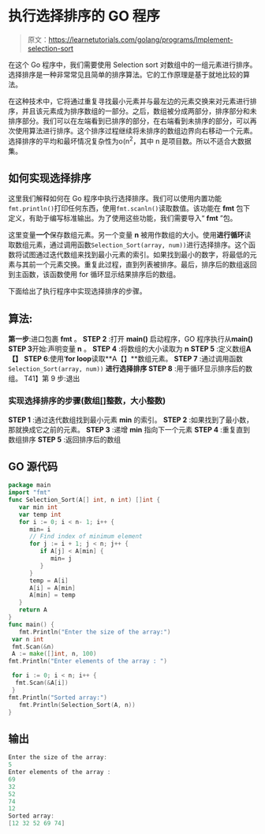 # 执行选择排序的 GO 程序

> 原文：<https://learnetutorials.com/golang/programs/Implement-selection-sort>

在这个 Go 程序中，我们需要使用 Selection sort 对数组中的一组元素进行排序。选择排序是一种非常常见且简单的排序算法。它的工作原理是基于就地比较的算法。

在这种技术中，它将通过重复寻找最小元素并与最左边的元素交换来对元素进行排序，并且该元素成为排序数组的一部分。之后，数组被分成两部分，排序部分和未排序部分。我们可以在左端看到已排序的部分，在右端看到未排序的部分，可以再次使用算法进行排序。这个排序过程继续将未排序的数组边界向右移动一个元素。选择排序的平均和最坏情况复杂性为ο(n<sup>2</sup>，其中 n 是项目数。所以不适合大数据集。

## 如何实现选择排序

这里我们解释如何在 Go 程序中执行选择排序。我们可以使用内置功能`fmt.println()`打印任何东西，使用`fmt.scanln()`读取数值。该功能在 **fmt** 包下定义，有助于编写标准输出。为了使用这些功能，我们需要导入“ **fmt** ”包。

这里变量**一个**保存数组元素。另一个变量 **n** 被用作数组的大小。使用**进行循环**读取数组元素，通过调用函数`Selection_Sort(array, num))`进行选择排序。这个函数将试图通过迭代数组来找到最小元素的索引。如果找到最小的数字，将最低的元素与其前一个元素交换。重复此过程，直到列表被排序。最后，排序后的数组返回到主函数，该函数使用 for 循环显示结果排序后的数组。

下面给出了执行程序中实现选择排序的步骤。

## 算法:

**第一步**:进口包裹 **fmt** 。
**STEP 2** :打开 **main()** 启动程序，GO 程序执行从**main()**
**STEP 3**开始:声明变量 **n** 。
**STEP 4** :将数组的大小读取为 **n**
**STEP 5** :定义数组**A【】**
**STEP 6**:使用‘**for loop**读取**A【】**数组元素。
**STEP 7** :通过调用函数`Selection_Sort(array, num))`
**进行选择排序 STEP 8** :用于循环显示排序后的数组。
T41】第 9 步:退出

### 实现选择排序的步骤(数组[]整数，大小整数)

**STEP 1** :通过迭代数组找到最小元素 **min** 的索引。
**STEP 2** :如果找到了最小数，那就换成它之前的元素。
**STEP 3** :递增 **min** 指向下一个元素
**STEP 4** :重复直到数组排序
**STEP 5** :返回排序后的数组

## GO 源代码

```go
package main
import "fmt"
func Selection_Sort(A[] int, n int) []int {
   var min int
   var temp int
   for i := 0; i < n- 1; i++ {
      min= i
      // Find index of minimum element
      for j := i + 1; j < n; j++ {
         if A[j] < A[min] {
            min= j
         }
      }
      temp = A[i]
      A[i] = A[min]
      A[min] = temp
   }
   return A
}
func main() {
   fmt.Println("Enter the size of the array:")
 var n int
 fmt.Scan(&n)
 A := make([]int, n, 100)
fmt.Println("Enter elements of the array : ")

 for i := 0; i < n; i++ {
  fmt.Scan(&A[i])
 }
fmt.Println("Sorted array:")
   fmt.Println(Selection_Sort(A, n))
} 

```

## 输出

```go
Enter the size of the array:
5
Enter elements of the array : 
69
32
52
74
12
Sorted array:
[12 32 52 69 74]
```